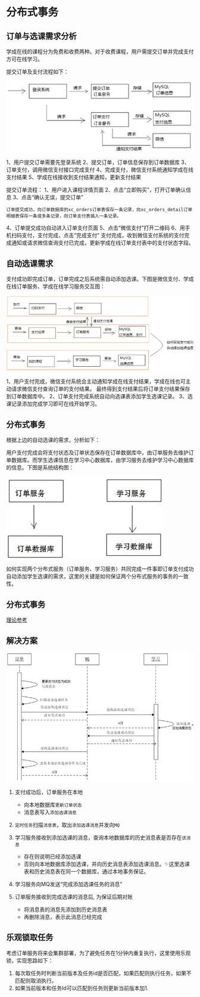 # 分布式事务

## 订单与选课需求分析

学成在线的课程分为免费和收费两种。对于收费课程，用户需提交订单并完成支付方可在线学习。

提交订单及支付流程如下：

![alt text](学成在线/分布式事务_订单流程.png)

1、用户提交订单需要先登录系统
2、提交订单，订单信息保存到订单数据库
3、订单支付，调用微信支付接口完成支付
4、完成支付，微信支付系统通知学成在线支付结果
5、学成在线接收到支付结果通知，更新支付结果

提交订单流程：
1、用户进入课程详情页面
2、点击“立即购买”，打开订单确认信息
3、点击“确认无误，提交订单”

    订单提交成功，向订单数据库的xc_orders订单表保存一条记录，向xc_orders_detail订单明细表保存一条或多条记录，向订单支付表插入一条记录。

4、订单提交成功自动进入订单支付页面
5、点击“微信支付”打开二维码
6、用手机扫码支付，支付完成，点击“完成支付”
    支付完成，收到微信支付系统的支付完成通知或请求微信查询支付已完成，更新学成在线订单支付表中的支付状态字段。

## 自动选课需求

支付成功即完成订单，订单完成之后系统需自动添加选课。下图是微信支付、学成在线订单服务、学成在线学习服务交互图：

![alt text](学成在线/分布式事务_自动选课需求.png)

1、用户支付完成，微信支付系统会主动通知学成在线支付结果，学成在线也可主动请求微信支付查询订单的支付结果。
    最终得到支付结果后将订单支付结果保存到订单数据库中。
2、订单支付完成系统自动向选课表添加学生选课记录。
3、选课记录添加完成学习即可在线开始学习。

## 分布式事务

根据上边的自动选课的需求，分析如下：

用户支付完成会将支付状态及订单状态保存在订单数据库中，由订单服务去维护订单数据库。而学生选课信息在学习中心数据库，由学习服务去维护学习中心数据库的信息。下图是系统结构图：

![alt text](学成在线/分布式事务_订单服务学习服务.png)

如何实现两个分布式服务（订单服务、学习服务）共同完成一件事即订单支付成功自动添加学生选课的需求，这里的关键是如何保证两个分布式服务的事务的一致性。

## 分布式事务

[理论参考](../微服务/3_0分布式事务.md)

## 解决方案

![alt text](学成在线/分布式事务_解决方案.png)

1. 支付成功后，订单服务在本地

    - 向本地数据库`更新订单状态`
    - 消息表写入`添加选课消息`

2. `定时任务`扫描`消息表`，取出`添加选课消息`并发向`MQ`
3. 学习服务接收到添加选课的消息，查询本地数据库的历史消息表是否存在`该消息`
    - 存在则说明已经添加选课
    - 否则向本地数据库添加选课，并向历史消息表添加选课消息。✨这里选课表和历史消息表在同一个数据库，通过本地事务保证。
4. 学习服务向MQ发送“完成添加选课任务的消息”
5. 订单服务接收到完成选课的消息后, 为保证后期对账
    - 将消息表的消息先添加到历史消息表
    - 再删除消息，表示此消息已经完成

## 乐观锁取任务

考虑订单服务将来会集群部署，为了避免任务在1分钟内重复执行，这里使用乐观锁，实现思路如下：

1) 每次取任务时判断当前版本及任务id是否匹配，如果匹配则执行任务，如果不匹配则取消执行。
2) 如果当前版本和任务Id可以匹配到任务则更新当前版本加1.
